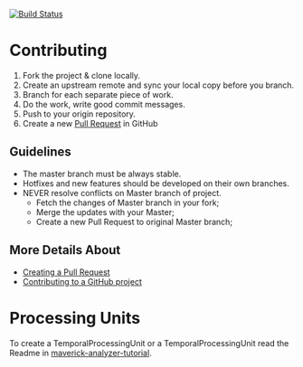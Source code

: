 [![Build Status](https://travis-ci.org/adalrsjr1/maverick.svg?branch=master)](https://travis-ci.org/adalrsjr1/maverick)

# Contributing

1. Fork the project & clone locally.
2. Create an upstream remote and sync your local copy before you branch.
3. Branch for each separate piece of work.
4. Do the work, write good commit messages.
5. Push to your origin repository.
6. Create a new [Pull Request](https://help.github.com/articles/about-pull-requests/) in GitHub

## Guidelines

* The master branch must be always stable. 
* Hotfixes and new features should be developed on their own branches.
* NEVER resolve conflicts on Master branch of project.
  * Fetch the changes of Master branch in your fork;
  * Merge the updates with your Master;
  * Create a new Pull Request to original Master branch;

## More Details About 
* [Creating a Pull Request](https://help.github.com/articles/creating-a-pull-request/)
* [Contributing to a GitHub project](https://akrabat.com/the-beginners-guide-to-contributing-to-a-github-project/)



# Processing Units

To create a TemporalProcessingUnit or a TemporalProcessingUnit read the Readme in [maverick-analyzer-tutorial](maverick-analyzer-tutorial/Readme.md).
